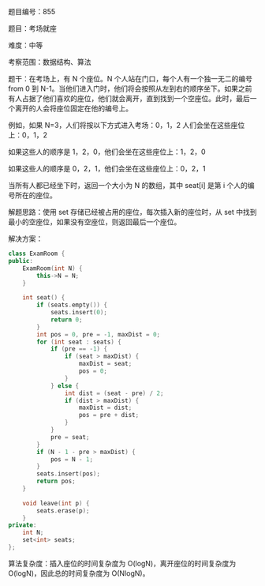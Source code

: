 题目编号：855

题目：考场就座

难度：中等

考察范围：数据结构、算法

题干：在考场上，有 N 个座位。N 个人站在门口，每个人有一个独一无二的编号 from 0 到 N-1。当他们进入门时，他们将会按照从左到右的顺序坐下。如果之前有人占据了他们喜欢的座位，他们就会离开，直到找到一个空座位。此时，最后一个离开的人会将座位固定在他的编号上。

例如，如果 N=3，人们将按以下方式进入考场：0，1，2
人们会坐在这些座位上：0，1，2

如果这些人的顺序是 1，2，0，他们会坐在这些座位上：1，2，0

如果这些人的顺序是 0，2，1，他们会坐在这些座位上：0，2，1

当所有人都已经坐下时，返回一个大小为 N 的数组，其中 seat[i] 是第 i 个人的编号所在的座位。

解题思路：使用 set 存储已经被占用的座位，每次插入新的座位时，从 set 中找到最小的空座位，如果没有空座位，则返回最后一个座位。

解决方案：

```cpp
class ExamRoom {
public:
    ExamRoom(int N) {
        this->N = N;
    }
    
    int seat() {
        if (seats.empty()) {
            seats.insert(0);
            return 0;
        }
        int pos = 0, pre = -1, maxDist = 0;
        for (int seat : seats) {
            if (pre == -1) {
                if (seat > maxDist) {
                    maxDist = seat;
                    pos = 0;
                }
            } else {
                int dist = (seat - pre) / 2;
                if (dist > maxDist) {
                    maxDist = dist;
                    pos = pre + dist;
                }
            }
            pre = seat;
        }
        if (N - 1 - pre > maxDist) {
            pos = N - 1;
        }
        seats.insert(pos);
        return pos;
    }
    
    void leave(int p) {
        seats.erase(p);
    }
private:
    int N;
    set<int> seats;
};
```

算法复杂度：插入座位的时间复杂度为 O(logN)，离开座位的时间复杂度为 O(logN)，因此总的时间复杂度为 O(NlogN)。